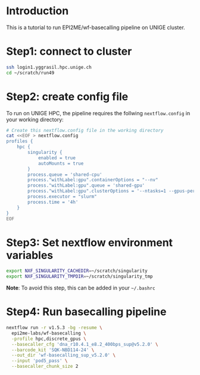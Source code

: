 
# Introduction

This is a tutorial to run EPI2ME/wf-basecalling pipeline on UNIGE cluster.


# Step1: connect to cluster

```bash
ssh login1.yggrasil.hpc.unige.ch
cd ~/scratch/run49
```

# Step2: create config file

To run on UNIGE HPC, the pipeline requires the follwing `nextflow.config` in your working directory:

```bash
# Create this nextflow.config file in the working directory
cat <<EOF > nextflow.config
profiles {
	hpc {
		singularity {
			enabled = true
			autoMounts = true
		}
		process.queue = 'shared-cpu'
		process."withLabel:gpu".containerOptions = "--nv"
		process."withLabel:gpu".queue = 'shared-gpu'
		process."withLabel:gpu".clusterOptions = '--ntasks=1 --gpus-per-task=1'
		process.executor = "slurm"
		process.time = '4h'
	}
}
EOF
```


# Step3: Set nextflow environment variables

```bash
export NXF_SINGULARITY_CACHEDIR=~/scratch/singularity
export NXF_SINGULARITY_TMPDIR=~/scratch/singularity_tmp
```

**Note**: To avoid this step, this can be added in your `~/.bashrc`



# Step4: Run basecalling pipeline

```bash
nextflow run -r v1.5.3 -bg -resume \
  epi2me-labs/wf-basecalling \
  -profile hpc,discrete_gpus \
  --basecaller_cfg 'dna_r10.4.1_e8.2_400bps_sup@v5.2.0' \
  --barcode_kit 'SQK-NBD114-24' \
  --out_dir 'wf-basecalling_sup_v5.2.0' \
  --input 'pod5_pass' \
  --basecaller_chunk_size 2
```




